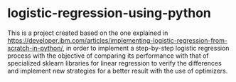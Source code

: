 # logistic-regression-using-python

This is a project created based on the one explained in https://developer.ibm.com/articles/implementing-logistic-regression-from-scratch-in-python/, in order to implement a step-by-step logistic regression process with the objective of comparing its performance with that of specialized sklearn libraries for linear regression to verify the differences and implement new strategies for a better result with the use of optimizers.

